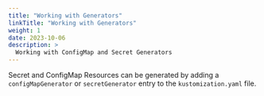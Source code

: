 ```yaml
---
title: "Working with Generators"
linkTitle: "Working with Generators"
weight: 1
date: 2023-10-06
description: >
  Working with ConfigMap and Secret Generators
---
```


Secret and ConfigMap Resources can be generated by adding a `configMapGenerator` or `secretGenerator` entry to the `kustomization.yaml` file.